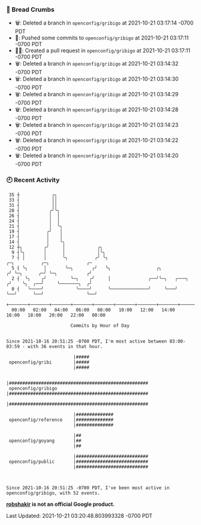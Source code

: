 ### 🍞 Bread Crumbs

 * 🗑: Deleted a branch in `openconfig/gribigo` at 2021-10-21 03:17:14 -0700 PDT
 * 🚢: Pushed some commits to `openconfig/gribigo` at 2021-10-21 03:17:11 -0700 PDT
 * ✍🏼: Created a pull request in `openconfig/gribigo` at 2021-10-21 03:17:11 -0700 PDT
 * 🗑: Deleted a branch in `openconfig/gribigo` at 2021-10-21 03:14:32 -0700 PDT
 * 🗑: Deleted a branch in `openconfig/gribigo` at 2021-10-21 03:14:30 -0700 PDT
 * 🗑: Deleted a branch in `openconfig/gribigo` at 2021-10-21 03:14:29 -0700 PDT
 * 🗑: Deleted a branch in `openconfig/gribigo` at 2021-10-21 03:14:28 -0700 PDT
 * 🗑: Deleted a branch in `openconfig/gribigo` at 2021-10-21 03:14:23 -0700 PDT
 * 🗑: Deleted a branch in `openconfig/gribigo` at 2021-10-21 03:14:22 -0700 PDT
 * 🗑: Deleted a branch in `openconfig/gribigo` at 2021-10-21 03:14:20 -0700 PDT

### 🕘 Recent Activity
```
 35 ┼            ╭╮
 33 ┤            ││
 31 ┤            ││
 28 ┤           ╭╯╰╮
 26 ┤           │  │
 24 ┤           │  │
 21 ┤           │  ╰╮
 19 ┤          ╭╯   │
 17 ┤          │    │
 14 ┤          │    ╰╮
 12 ┼╮        ╭╯     │            ╭╮
  9 ┤╰╮       │      │            │╰╮
  7 ┤ │       │      ╰╮          ╭╯ ╰╮                                  ╭─╮          ╭─╮              ╭─
  5 ┤ ╰╮      │       ╰─╮       ╭╯   ╰╮                 ╭╮             ╭╯ ╰─╮      ╭─╯ ╰─╮           ╭╯
  2 ┤  ╰╮    ╭╯         ╰─╮    ╭╯     │              ╭──╯╰─╮   ╭───╮  ╭╯    ╰╮  ╭──╯     ╰───────╮  ╭╯
  0 ┤   ╰────╯            ╰────╯      ╰──────────────╯     ╰───╯   ╰──╯      ╰──╯                ╰──╯
    +───────+───────+───────+───────+───────+───────+───────+───────+───────+───────+───────+───────+────
  00:00   02:00   04:00   06:00   08:00   10:00   12:00   14:00   16:00   18:00   20:00   22:00   00:00   

						Commits by Hour of Day


Since 2021-10-16 20:51:25 -0700 PDT, I'm most active between 03:00-03:59 - with 36 events in that hour.

```



```
                         |#####
 openconfig/gribi        |#####
                         |#####

                         |####################################################
 openconfig/gribigo      |####################################################
                         |####################################################

                         |##############
 openconfig/reference    |##############
                         |##############

                         |##
 openconfig/goyang       |##
                         |##

                         |###########################
 openconfig/public       |###########################
                         |###########################



Since 2021-10-16 20:51:25 -0700 PDT, I've been most active in openconfig/gribigo, with 52 events.

```
**[robshakir](mailto:robjs@google.com) is not an official Google product.**  


Last Updated: 2021-10-21 03:20:48.803993328 -0700 PDT
